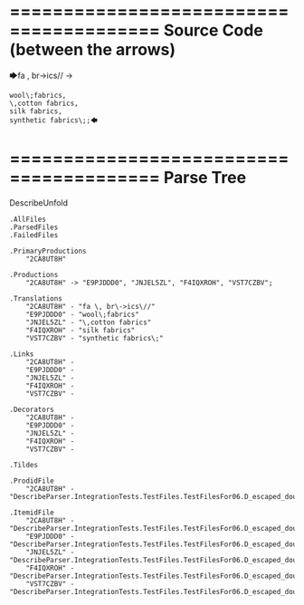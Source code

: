 ========================================
Source Code (between the arrows)
========================================

🡆fa \, br\->ics\// ->

    wool\;fabrics,
    \,cotton fabrics,
    silk fabrics,
    synthetic fabrics\;;🡄

========================================
Parse Tree
========================================
DescribeUnfold

    .AllFiles
    .ParsedFiles
    .FailedFiles

    .PrimaryProductions
        "2CA8UT8H" 

    .Productions
        "2CA8UT8H" -> "E9PJDDD0", "JNJEL5ZL", "F4IQXROH", "VST7CZBV";

    .Translations
        "2CA8UT8H" - "fa \, br\->ics\//"
        "E9PJDDD0" - "wool\;fabrics"
        "JNJEL5ZL" - "\,cotton fabrics"
        "F4IQXROH" - "silk fabrics"
        "VST7CZBV" - "synthetic fabrics\;"

    .Links
        "2CA8UT8H" - 
        "E9PJDDD0" - 
        "JNJEL5ZL" - 
        "F4IQXROH" - 
        "VST7CZBV" - 

    .Decorators
        "2CA8UT8H" - 
        "E9PJDDD0" - 
        "JNJEL5ZL" - 
        "F4IQXROH" - 
        "VST7CZBV" - 

    .Tildes

    .ProdidFile
        "2CA8UT8H" - "DescribeParser.IntegrationTests.TestFiles.TestFilesFor06.D_escaped_double_characters2.ds"

    .ItemidFile
        "2CA8UT8H" - "DescribeParser.IntegrationTests.TestFiles.TestFilesFor06.D_escaped_double_characters2.ds"
        "E9PJDDD0" - "DescribeParser.IntegrationTests.TestFiles.TestFilesFor06.D_escaped_double_characters2.ds"
        "JNJEL5ZL" - "DescribeParser.IntegrationTests.TestFiles.TestFilesFor06.D_escaped_double_characters2.ds"
        "F4IQXROH" - "DescribeParser.IntegrationTests.TestFiles.TestFilesFor06.D_escaped_double_characters2.ds"
        "VST7CZBV" - "DescribeParser.IntegrationTests.TestFiles.TestFilesFor06.D_escaped_double_characters2.ds"


